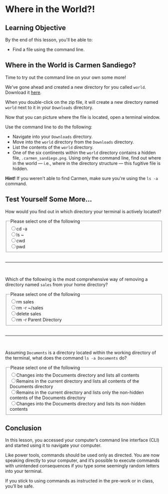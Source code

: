 # Where in the World?!

## Learning Objective

By the end of this lesson, you'll be able to:

* Find a file using the command line.

## Where in the World is Carmen Sandiego?

Time to try out the command line on your own some more!

We’ve gone ahead and created a new directory for you called `world`. Download it <a href="https://ga-instruction.s3.amazonaws.com/assets/tech/accessing-and-navigating-the-cli/World.zip" target="_blank" rel="noreferrer noopener">here</a>.

When you double-click on the zip file, it will create a new directory named `world` next to it in your `Downloads` directory.

Now that you can picture where the file is located, open a terminal window.

Use the command line to do the following:

* Navigate into your `Downloads` directory.
* Move into the `world` directory from the `Downloads` directory.
* List the contents of the `world` directory.
* One of the six continents within the `world` directory contains a hidden file, `.carmen_sandiego.png`. Using only the command line, find out where in the world — i.e., where in the directory structure — this fugitive file is hidden.

**Hint!** If you weren't able to find Carmen, make sure you're using the `ls -a` command.

## Test Yourself Some More...

How would you find out in which directory your terminal is actively located? 

<fieldset>
    <legend>Please select one of the following</legend>
    <input type='radio' name='answers' id='answer1' value='answer1' /><label for='answer1'>cd -a</label><br />
    <input type='radio' name='answers' id='answer2' value='answer2' /><label for='answer2'>ls ~</label><br />
    <input type='radio' name='answers' id='answer3' value='answer3' /><label for='answer3'>cwd</label><br />
    <input type='radio' name='answers' id='answer4' value='answer4' correct='true'/><label for='answer4'>pwd</label><br />
</fieldset>

<br>

---

<br>

Which of the following is the most comprehensive way of removing a directory named `sales` from your home directory?

<fieldset>
    <legend>Please select one of the following</legend>
    <input type='radio' name='answers' id='answer1' value='answer1' correct='true'/><label for='answer1'>rm sales</label><br />
    <input type='radio' name='answers' id='answer2' value='answer2' /><label for='answer2'>rm -r ~/sales</label><br />
    <input type='radio' name='answers' id='answer3' value='answer3' /><label for='answer3'>delete sales</label><br />
    <input type='radio' name='answers' id='answer4' value='answer4' /><label for='answer4'>rm -r Parent Directory</label><br />
</fieldset>

<br>

---

<br>

Assuming `Documents` is a directory located within the working directory of the terminal, what does the command `ls -a Documents` do? 

<fieldset>
    <legend>Please select one of the following</legend>
    <input type='radio' name='answers' id='answer2' value='answer2' /><label for='answer2'>Changes into the Documents directory and lists all contents</label><br />
    <input type='radio' name='answers' id='answer3' value='answer3' /><label for='answer3'>Remains in the current directory and lists all contents of the Documents directory</label><br />
    <input type='radio' name='answers' id='answer4' value='answer4' correct="true"/><label for='answer4'>Remains in the current directory and lists only the non-hidden contents of the Documents directory</label><br />
    <input type='radio' name='answers' id='answer5' value='answer5' /><label for='answer5'>Changes into the Documents directory and lists its non-hidden contents</label><br />
</fieldset>

## Conclusion

In this lesson, you accessed your computer’s command line interface (CLI) and started using it to navigate your computer. 

Like power tools, commands should be used only as directed. You are now speaking directly to your computer, and it’s possible to execute commands with unintended consequences if you type some seemingly random letters into your terminal. 

If you stick to using commands as instructed in the pre-work or in class, you’ll be safe. 
